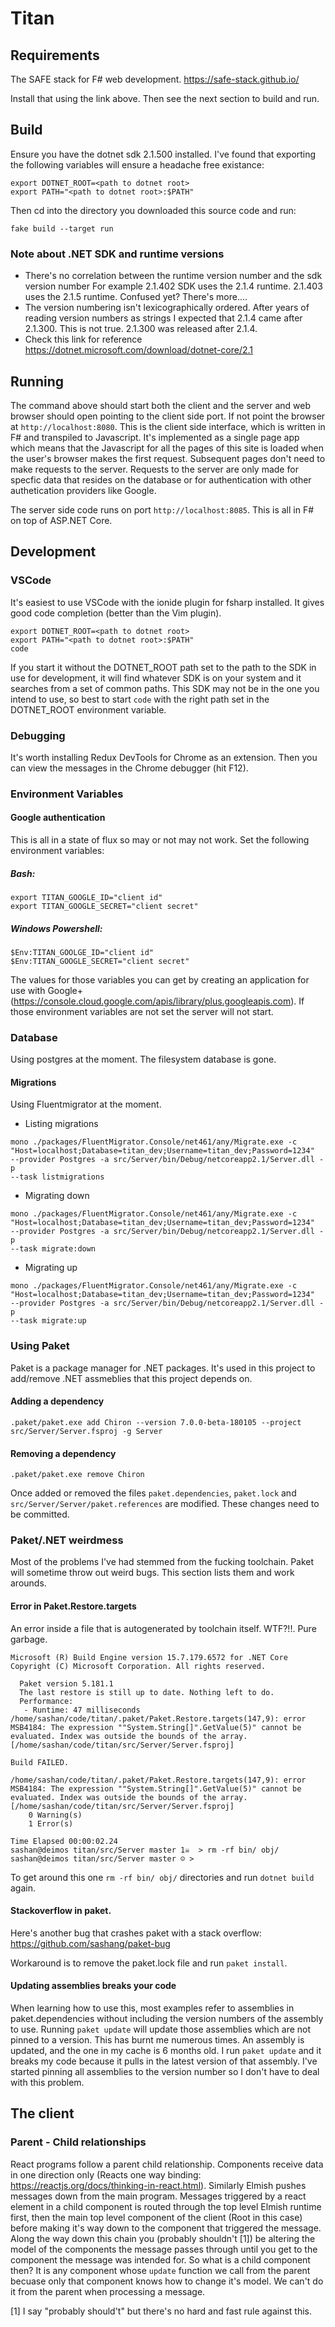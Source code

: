 # Titan

## Requirements
The SAFE stack for F# web development.
https://safe-stack.github.io/

Install that using the link above. Then see the next section to build and run.

## Build

Ensure you have the dotnet sdk 2.1.500 installed. I've found that exporting the
following variables will ensure a headache free existance:

```
export DOTNET_ROOT=<path to dotnet root>
export PATH="<path to dotnet root>:$PATH"
```

Then cd into the directory you downloaded this source code and run:

```
fake build --target run
```
### Note about .NET SDK and runtime versions

* There's no correlation between the runtime version number and the sdk version number
  For example 2.1.402 SDK uses the 2.1.4 runtime. 2.1.403 uses the 2.1.5 runtime. Confused yet?
  There's more....
* The version numbering isn't lexicographically ordered. After years of reading
  version numbers as strings I expected that 2.1.4 came after 2.1.300. This is not true.
  2.1.300 was released after 2.1.4.
* Check this link for reference https://dotnet.microsoft.com/download/dotnet-core/2.1

## Running

The command above should start both the client and the server and web browser
should open pointing to the client side port. If not point the browser at
`http://localhost:8080`. This is the client side interface, which is written
in F# and transpiled to Javascript. It's implemented as a single page app
which means that the Javascript for all the pages of this site is loaded when
the user's browser makes the first request. Subsequent pages don't need to
make requests to the server. Requests to the server are only made for specfic
data that resides on the database or for authentication with other
authetication providers like Google.

The server side code runs on port `http://localhost:8085`. This is all in F#
on top of ASP.NET Core.

## Development

### VSCode

It's easiest to use VSCode with the ionide plugin for fsharp installed. It
gives good code completion (better than the Vim plugin).

```
export DOTNET_ROOT=<path to dotnet root>
export PATH="<path to dotnet root>:$PATH"
code
```

If you start it without the DOTNET_ROOT path set to the path to the SDK in
use for development, it will find whatever SDK is on your system and it
searches from a set of common paths. This SDK may not be in the one you
intend to use, so best to start `code` with the right path set in the
DOTNET_ROOT environment variable.

### Debugging

It's worth installing Redux DevTools for Chrome as an extension. Then you can
view the messages in the Chrome debugger (hit F12).

### Environment Variables

#### Google authentication
This is all in a state of flux so may or not may not work. Set the following
environment variables: 

##### Bash:
```
export TITAN_GOOGLE_ID="client id"
export TITAN_GOOGLE_SECRET="client secret"
```

##### Windows Powershell:
```
$Env:TITAN_GOOLGE_ID="client id"
$Env:TITAN_GOOGLE_SECRET="client secret"
```

The values for those variables you can get by creating an application for use
with Google+
(https://console.cloud.google.com/apis/library/plus.googleapis.com). If those
environment variables are not set the server will not start.

### Database

Using postgres at the moment. The filesystem database is gone.

#### Migrations

Using Fluentmigrator at the moment. 

* Listing migrations
```
mono ./packages/FluentMigrator.Console/net461/any/Migrate.exe -c
"Host=localhost;Database=titan_dev;Username=titan_dev;Password=1234"
--provider Postgres -a src/Server/bin/Debug/netcoreapp2.1/Server.dll -p
--task listmigrations
```
* Migrating down
```
mono ./packages/FluentMigrator.Console/net461/any/Migrate.exe -c
"Host=localhost;Database=titan_dev;Username=titan_dev;Password=1234"
--provider Postgres -a src/Server/bin/Debug/netcoreapp2.1/Server.dll -p
--task migrate:down
```
* Migrating up
```
mono ./packages/FluentMigrator.Console/net461/any/Migrate.exe -c
"Host=localhost;Database=titan_dev;Username=titan_dev;Password=1234"
--provider Postgres -a src/Server/bin/Debug/netcoreapp2.1/Server.dll -p
--task migrate:up
```



### Using Paket

Paket is a package manager for .NET packages. It's used in this project to
add/remove .NET assmeblies that this project depends on.

#### Adding a dependency

```
.paket/paket.exe add Chiron --version 7.0.0-beta-180105 --project src/Server/Server.fsproj -g Server
```

#### Removing a dependency

```
.paket/paket.exe remove Chiron
```

Once added or removed the files `paket.dependencies`, `paket.lock` and
`src/Server/Server/paket.references` are modified. These changes need to be
committed.

### Paket/.NET weirdmess

Most of the problems I've had stemmed from the fucking toolchain. Paket will sometime
throw out weird bugs. This section lists them and work arounds.

#### Error in Paket.Restore.targets

An error inside a file that is autogenerated by toolchain itself. WTF?!!. Pure garbage.

```
Microsoft (R) Build Engine version 15.7.179.6572 for .NET Core
Copyright (C) Microsoft Corporation. All rights reserved.

  Paket version 5.181.1
  The last restore is still up to date. Nothing left to do.
  Performance:
   - Runtime: 47 milliseconds
/home/sashan/code/titan/.paket/Paket.Restore.targets(147,9): error MSB4184: The expression ""System.String[]".GetValue(5)" cannot be evaluated. Index was outside the bounds of the array. [/home/sashan/code/titan/src/Server/Server.fsproj]

Build FAILED.

/home/sashan/code/titan/.paket/Paket.Restore.targets(147,9): error MSB4184: The expression ""System.String[]".GetValue(5)" cannot be evaluated. Index was outside the bounds of the array. [/home/sashan/code/titan/src/Server/Server.fsproj]
    0 Warning(s)
    1 Error(s)

Time Elapsed 00:00:02.24
sashan@deimos titan/src/Server master 1☠  > rm -rf bin/ obj/
sashan@deimos titan/src/Server master ☺ >
```

To get around this one `rm -rf bin/ obj/` directories and run `dotnet build`
again.

#### Stackoverflow in paket.

Here's another bug that crashes paket with a stack overflow: https://github.com/sashang/paket-bug

Workaround is to remove the paket.lock file and run `paket install`.

#### Updating assemblies breaks your code

When learning how to use this, most examples refer to assemblies in
paket.dependencies without including the version numbers of the assembly to use.
Running `paket update` will update those assemblies which are not pinned to a
version. This has burnt me numerous times. An assembly is updated, and the one
in my cache is 6 months old. I run `paket update` and it breaks my code because
it pulls in the latest version of that assembly. I've started pinning all
assemblies to the version number so I don't have to deal with this problem.


## The client

### Parent - Child relationships

React programs follow a parent child relationship. Components receive data in
one direction only (Reacts one way binding:
https://reactjs.org/docs/thinking-in-react.html). Similarly Elmish pushes
messages down from the main program. Messages triggered by a react element in
a child component is routed through the top level Elmish runtime first, then
the main top level component of the client (Root in this case) before making
it's way down to the component that triggered the message. Along the way down
this chain you (probably shouldn't [1]) be altering the model of the
components the message passes through until you get to the component the
message was intended for. So what is a child component then? It is any
component whose `update` function we call from the parent becuase only that
component knows how to change it's model. We can't do it from the parent when
processing a message.

[1] I say "probably should't" but there's no hard and fast rule against this.